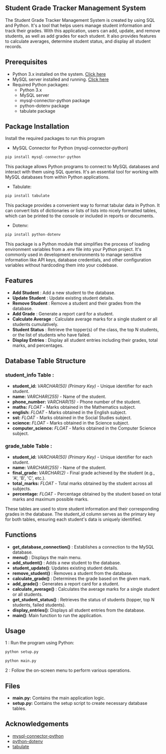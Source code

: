 ## Student Grade Tracker Management System
The Student Grade Tracker Management System is created by using SQL and Python. It's a tool that helps users manage student information and track their grades. With this application, users can add, update, and remove students, as well as add grades for each student. It also provides features to calculate averages, determine student status, and display all student records.
## Prerequisites

- Python 3.x installed on the system. [Click here](https://www.python.org/downloads/)
- MySQL server installed and running. [Click here](https://dev.mysql.com/downloads/)
- Required Python packages:
  - Python 3.x
  - MySQL server
  - mysql-connector-python package
  - python-dotenv package
  - tabulate package
  

## Package Installation

Install the required packages to run this program

- MySQL Connector for Python (mysql-connector-python)

```python
pip install mysql-connector-python
```


This package allows Python programs to connect to MySQL databases and interact with them using SQL queries. It's an essential tool for working with MySQL databases from within Python applications.

- Tabulate:

```python
pip install tabulate
```
This package provides a convenient way to format tabular data in Python. It can convert lists of dictionaries or lists of lists into nicely formatted tables, which can be printed to the console or included in reports or documents.

- Dotenv:
```python
pip install python-dotenv
```
This package is a Python module that simplifies the process of loading environment variables from a .env file into your Python project. It's commonly used in development environments to manage sensitive information like API keys, database credentials, and other configuration variables without hardcoding them into your codebase.
## Features

- **Add Student** : Add a new student to the database.
- **Update Student** : Update existing student details.
- **Remove Student** : Remove a student and their grades from the database.
- **Add Grade** : Generate a report card for a student.
- **Calculate Average** : Calculate average marks for a single student or all students cumulatively.
- **Student Status** : Retrieve the topper(s) of the class, the top N students, or the list of students who have failed.
- **Display Entries** : Display all student entries including their grades, total marks, and percentages.
## Database Table Structure

### student_info Table :

 - **student_id:** *VARCHAR(50) (Primary Key)* - Unique identifier for each student.
 - **name:** *VARCHAR(255)* - Name of the student.
 - **phone_number:** *VARCHAR(15)* - Phone number of the student.
 - **maths:** *FLOAT* - Marks obtained in the Mathematics subject.
 - **english:** *FLOAT* - Marks obtained in the English subject.
 - **sst:** *FLOAT* - Marks obtained in the Social Studies subject.
 - **science:** *FLOAT* - Marks obtained in the Science subject.
 - **computer_science:** *FLOAT* - Marks obtained in the Computer Science subject.
### grade_table Table :

 - **student_id:** *VARCHAR(50) (Primary Key)* - Unique identifier for each student.
 - **name:** *VARCHAR(255)* - Name of the student.
 - **final_grade:** *VARCHAR(2)* - Final grade achieved by the student (e.g., 'A', 'B', 'C', etc.).
 - **total_marks:** *FLOAT* - Total marks obtained by the student across all subjects.
 - **percentage:** *FLOAT* - Percentage obtained by the student based on total marks and maximum possible marks.
 
These tables are used to store student information and their corresponding grades in the database. The student_id column serves as the primary key for both tables, ensuring each student's data is uniquely identified.


## Functions

- **get_database_connection()** : Establishes a connection to the MySQL database.
- **menu()** : Displays the main menu.
- **add_student()** : Adds a new student to the database.
- **student_update()**: Updates existing student details.
- **remove_student()** : Removes a student from the database.
- **calculate_grade()** : Determines the grade based on the given mark.
- **add_grade()** : Generates a report card for a student.
- **calculate_average()** : Calculates the average marks for a single student or all students.
- **get_student_status()** : Retrieves the status of students (topper, top N students, failed students).
- **display_entries()**: Displays all student entries from the database.
- **main()**: Main function to run the application.
## Usage

1 : Run the program using Python:
```python
python setup.py
```

```python
python main.py
```
2 : Follow the on-screen menu to perform various operations.
## Files

 - **main.py:** Contains the main application logic.
 - **setup.py:** Contains the setup script to create necessary database tables. 
## Acknowledgements

 - [mysql-connector-python](https://pypi.org/project/mysql-connector-python/)
- [python-dotenv](https://pypi.org/project/python-dotenv/)
- [tabulate](https://pypi.org/project/tabulate/)

